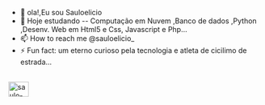 - 👋 ola!,Eu sou Sauloelicio
- 📘 Hoje estudando -- Computação em Nuvem ,Banco de dados ,Python ,Desenv. Web em Html5 e Css, Javascript e Php...
- 📫 How to reach me @sauloelicio_
- ⚡ Fun fact: um eterno curioso pela tecnologia e atleta de cicilimo de estrada...

<!---
Sauloelicio/Sauloelicio is a ✨ special ✨ repository because its `README.md` (this file) appears on your GitHub profile.
You can click the Preview link to take a look at your changes.
--->
<div style="display: inline_block"><br>
 <img align="center" alt="saulo-css" height="30" width="40" src=
            <i class="devicon-threedsmax-plain colorido"></i>
          
  
</div>

